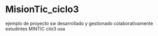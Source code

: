 # MisionTic_ciclo3
ejemplo de proyecto sw desarrollado y gestionado colaborativamente estudintes MINTIC cilo3 usa
